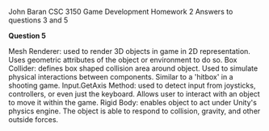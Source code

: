 John Baran
CSC 3150 Game Development Homework 2
Answers to questions 3 and 5

**Question 5**

Mesh Renderer: used to render 3D objects in game in 2D representation. Uses geometric attributes of the object or environment to do so.
Box Collider: defines box shaped collision area around object. Used to simulate physical interactions between components. Similar to a 'hitbox' in a shooting game. 
Input.GetAxis Method: used to detect input from joysticks, controllers, or even just the keyboard. Allows user to interact with an object to move it within the game.
Rigid Body: enables object to act under Unity's physics engine. The object is able to respond to collision, gravity, and other outside forces.
